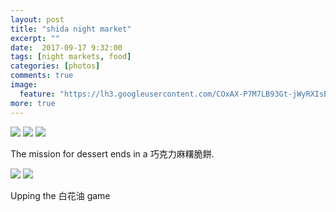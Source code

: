 ```yaml
---
layout: post
title: "shida night market"
excerpt: ""
date:  2017-09-17 9:32:00
tags: [night markets, food]
categories: [photos]
comments: true
image:
  feature: "https://lh3.googleusercontent.com/COxAX-P7M7LB93Gt-jWyRXIsBjJcH-edboFDQFkkgxDK1ls5BOHEJTINllz_1WzI4O5eiFI8xAQVY7OfEcHjf_D877Sb9TuDUB5YNeKeNM0nUvtc8et9C4KWW9GoE8Hh0g7QMbIRFhXIFCdTUKXKPO7za9vgTjkvSvNQSbvnAv4fkpXGWMJzDtw6hMZ-yCUEg-IE5XtAP1NxnSYo70n9ILMZ7r7Sy4Gh8VdbPYDZeaY6Zuy5ydj699IDnzrjZwgIJLcnwgZxMG9ICkiNTZ_9PUlKyeBwDMJTWFZxbkzBISZnaYrTFm7FHbzb_1EHopVLOEhv2DIttnwFz2pISPPmqNKE6UJCAkY9GVk9ifMJCYEe3jTZ3w1kaNvYjrn-5Fz2zb3ctWzR4oveKGzCQHUjniZMrFfP3H0MOahz1-vKUCTITWkYEZrkbTuv0pn5-NHEjNnSLHCaI-XR09EXWXvA1xDiREghU5lI-_J-6MaTHKg5CT6jDF0xv-kTH2mniY5qmkG1AKZXlRFe47HYm1CgcI4WNhVIH1E5CpWG_VAmjuv9TPZslu_zwSeg9JVC7CJvjaYAjV4dnd1XZ6kOWBG1_rUmSKwrvpaw-3rt8Qm0qlqNB2mDHLxsJAnyYr98MJ0ACQZzBI8q_Avk_IUzkt0AHTWIOHLoAXB_LD0=w1524-h1018-no"
more: true
---
```


<img src="https://lh3.googleusercontent.com/-GjIISOvb55uG_o2CDdaWrJtJlgVR7prV16Nazg05azxFjNTehPShdwRJ9-wx0gTYDgvest3Ndup8W_Cb7QFPnGftxANL6D4WdQf1suRHdvR8pBAGK3TsJ2bd6O-2PUaAr34uKFi6I-UYvUDS3E98b-MQna_AtqZRqho2qypNw-EIN7TEjwnPj6NdF1U1u3Q7G47KRkahBvyDf4mEMCRt-b8e_5Y3d01Sm8DDJ9cmlDIMCTiYhV8LnZUD2jVnmBUMWvsDHIOuOUHye-AxOYN-v7nQ-Ja9NeA5gAc7XlmStvTEe--NeegNf0BvxuO2oQLRbSulLH41j8omJTcX0NwQ49WzToNfSSzazL87H1Yqn5f8-8lhYHHM4BN8ywlDHJHa9e1skgHZ5e15pWgNRX9p2Pk9HLAwNMA_jprRDPhCaWCrfd2pWD-ALCy-fyhKPLoH-l77gCDbsi7-dkV4LrOQwb6jLVwcxeA5MXrsvAhVVMUNGbfJBfRQyljd_vzep-8Ytz-PFrhyJ47RUvEC1qqV5CuR3pKI4oF5xYma1Hrylyz3GfS3MiuwZuKt4pj04KIGtCtvSFjNYvY9HK6zhZuQ6I6aGeKQLqHZQk_TkB-vAMqxAte-qoSjA_8KwrSXeYTpicSvMvVPcd6jOHpYED9nGa5uH8XsEvvc48=w714-h477-no">

<img src="https://lh3.googleusercontent.com/PdNn-MMVQkd3xYG069-GC4OOQ5ZRTApLz5jXR6N9F4tCQO-3fapb1B1DplPZHTvlNwzlj6zBRIwSXs0Ahfx9gPGpaKW7X87QJxfISBJ4JMJkiBZFSNAl61DWWOAv8wkFamXntQKiArnk59Kwzh2upjjh6gI41tRTGj21eGK_2KjaZTodj9SVMnAkCuH8nZ7mFaINEBERpTe--hpWHFVJluSY1JliCV0a4mkRMtsabJnXTOMYeaI40WXcZ8dqOGJlLqgb9LQEPvQfxpGoSzNWR9q57fV6vIHonvBReeI3OyBp09vGK1JE5c5cFZwba1sYnHfPajjsz4gYhpaOufXT80Krc8wttxxefrdyOfs6-fnpePa-WkXrF1e4eONOGSxp0O-vDn0OHequaefJvrt0sgncUM6nnKqM1bis_4TohQyNFkWtKgCGUtBLicstHhziHGznTX-pXAH9cDZv45FIPUleh4mSzZxftKqDCo2UmqZTumsL0CJieDkap94ptlKnlyhzTKKE001-S-YqSZTrCBY5j-Xl6Um_Jv77zJ4MC1ilVAQPYNrXOldxLG_CoTya5Y-8ixExBRwwBtXvOylCa6aUCO-mS2vwrlwkhNha1KR6KKXd7wOtzDwx0FTKMJjSAvRb8w5HCiSujrPBCtgjctAm58hSn4K1dAk=w1524-h1018-no">

<img src="https://lh3.googleusercontent.com/aeJ311t9D8IH_IgEI684ASoFdw7wm5xeUxqwb_MamC4DisDdml5lIm6O3IigbSbVF5053dxG4UdASuAY3allAICKDPjMdC45wK3a111F8BuvVeNz-nSmeLrdhftRs4JrjTM6s62zF0E4hMiTWwHr8XDiiFLkT5grtLGvr87pCfQwJiH-33nvYXfs9GJNDJPkAuVPqWfCKV-yJfASrFvSxgmdav4OFhDZJA7j28cQZMu4my0vrzWLgcf5fTlgzW5IVL7NLjx3EYEr1-gl2m1o-APrOeH1nxiCzmi_nGj479pERGwJlx8n8TsggP5PCdSCqLUOrpCzxeLKhkR2U3u9hwbTE8U_8xYDPgIZqBYl_LuRol68jLiwv-kTSvtbYjrUfiLJwZpOERt6rvANy1HTKpY1kmP-Gd-IAI9W5x8-fFut3hTIvpXBRd4g6z4SBMLMUIzm_Es4TPMvncveFKVYLQI3e5mxlhn-vBHD8FONhJa5-gqA6iAMv9YaapbHXOm0cZlsBO6Ymjdf-4l0t2Nx4OwqP_gNfzB12KBbw6qAlH9HvUazQJssWvUY5eKYCTit4XPxXbzFZQaFkYVwk9d0I7PvU_vH1Xbl7XW73DuY8EqM5BM6hHYJbzahaUCg_TEjw4yVbwPvfTp3cHt5J6mefmWIPOvLsejQMCw=w1524-h1018-no">

The mission for dessert ends in a 巧克力麻糬脆餅.

<img src="https://lh3.googleusercontent.com/HNAUyY8zQEIIWGgH6g1b-izmsY6vSAMP4lWrFtAPAhGiVn474PBUaj_ogySJXa_HOsrmDYXY4Ft8zgnCHLe_PBPbSbPhFjb1tF8ekoBdNACLdvCRsxiwCAdO3h8Y67MA_3TgUXsfP0obMJrD9b4G-eb8XTHUoFXqcUBvzsV3O4uaQsxUQZr3TGUlWNo0Pda32qj5719icxfu2GQ42chMxr6Za1saEgNnmJNCk56LOIMIWwgMK8UyELqGuLel0OPdQOBDr68e_-ms1VB4ja-3KKZrhYbf8wkqvCGvuEuKtSyFCE8Pov_PT-noZHzqYx_WSc1-uYxo9aPRKkPY8tZX3eWUcgzh7khWduOiPiGjwaPDBg_mSZ4QPlV3JtfXwxe3gKspI51xKHzClss-992TK_WvtsfwhABPBdhjN2aC9kOvg3XhF9qylbtF941Z02sd1UNuqnvxz-fu6lyKbnrvPvQvBxlZQk6OQHAIg240wV3mHLwx-FCtVWN7gg-nL9xE_BVocXn8OV40echenVpSKP2lqoQIYq02qlewoDRAc7t-qOBmLz7-HiEzGsdbdrFgLKU-d4dd990yRvPanh74hRsbUrrhw1NYFCIUOFhHw3J7YkZTzIFWFfK7pZgtq6YzqYPnOwiZM5frREh107G_IBONRweT3y1FCPU=w714-h477-no">

<img src="https://lh3.googleusercontent.com/u1-IQ2zc2uk7TrUQuFp4GGgu92qs0rydoPMJNQdCtaYZYWQtnA_kniGR-e6_UAdVM3_nxGeHNlIqvlIYqvxBZFIZHSCf7eWYr7m5AMSUsk9ZiV-yv1uFl9Sivj0LpV7_CBzQj3jPzw-bI4KB0MT6EXP7mhNVLVewfe6ADaTyQVSS53-9QjWAXsDWe0cvGmtSknkhKDRNUt4G2dYP5jJJBwe03mTOp9Gtimj_L45YguyTiMizxwMRROa9ipf5f6gFF_WN9CTBUEQMRdDOTDAZMH3_2stzGp-5l9hJ10FIo0X6sAsCvlca5BwwBDAZ8Wh4S__U6un_glp-3Ktu_quQzxwpMkycNO2b1TGylpgMzheZ2cTWD7SrSdlgNCE0mEOlYbibQrTQRrLddDZSFtuhqMYephyXXLcHKXJaBDOWfEp8pEPkZboPzZbDQ7AMnWvKeoCaOKOBvvh-4TiQIbruZazJdD1qD3ytfEFSmhbv_ycYvUHdFGEHWLOHUfWFHbyfpoHlUYfGuBbYv4KgN37UWQiptJSxM4KNKGoexOarXe0k_iPW-nj0bCrZXWNffRkgpA9y0MZ5lwYVwZXqkMS7dKS3vykQ38KwY0lA6bW7cF0qyFrohV3I554KwnPyCZ128ZcJUZdrc1-HpWGA-gVL7JhLRJoM7y0lR7w=w1524-h1018-no">

Upping the 白花油 game
